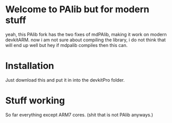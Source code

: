 # Welcome to PAlib but for modern stuff

yeah, this PAlib fork has the two fixes of mdPAlib, making it work on modern devkitARM. now i am not sure about compiling the library,
i do not think that will end up well but hey if mdpalib compiles then this can.

# Installation

Just download this and put it in into the devkitPro folder.

# Stuff working

So far everything except ARM7 cores. (shit that is not PAlib anyways.)

